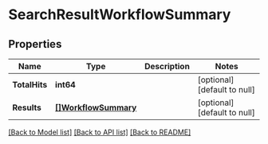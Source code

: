 # SearchResultWorkflowSummary

## Properties
Name | Type | Description | Notes
------------ | ------------- | ------------- | -------------
**TotalHits** | **int64** |  | [optional] [default to null]
**Results** | [**[]WorkflowSummary**](WorkflowSummary.md) |  | [optional] [default to null]

[[Back to Model list]](../README.md#documentation-for-models) [[Back to API list]](../README.md#documentation-for-api-endpoints) [[Back to README]](../README.md)

